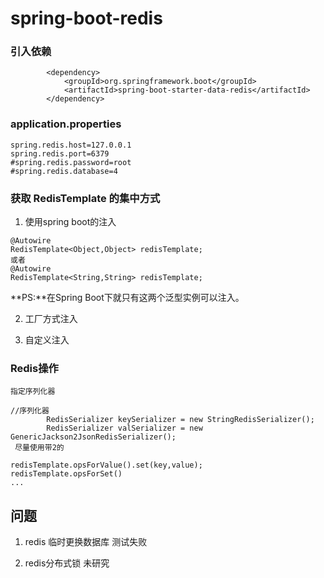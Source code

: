 # spring-boot-redis

### 引入依赖

```
        <dependency>
            <groupId>org.springframework.boot</groupId>
            <artifactId>spring-boot-starter-data-redis</artifactId>
        </dependency>
```

### application.properties

```
spring.redis.host=127.0.0.1
spring.redis.port=6379
#spring.redis.password=root
#spring.redis.database=4
```

### 获取 RedisTemplate 的集中方式

1. 使用spring boot的注入

```
@Autowire
RedisTemplate<Object,Object> redisTemplate;
或者
@Autowire
RedisTemplate<String,String> redisTemplate;

```
**PS:**在Spring Boot下就只有这两个泛型实例可以注入。

2. 工厂方式注入


3. 自定义注入



### Redis操作

```
指定序列化器

//序列化器
        RedisSerializer keySerializer = new StringRedisSerializer();
        RedisSerializer valSerializer = new GenericJackson2JsonRedisSerializer();
 尽量使用带2的

redisTemplate.opsForValue().set(key,value); 
redisTemplate.opsForSet()
...

```

## 问题

1. redis 临时更换数据库  测试失败

2. redis分布式锁 未研究